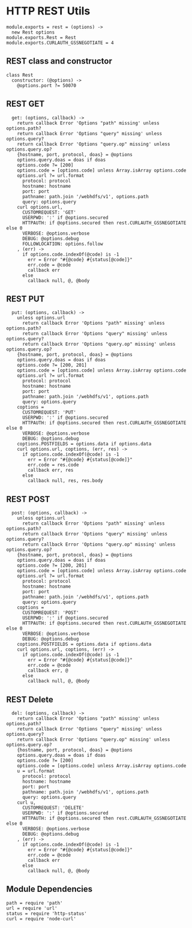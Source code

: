 
# HTTP REST Utils

    module.exports = rest = (options) ->
      new Rest options
    module.exports.Rest = Rest
    module.exports.CURLAUTH_GSSNEGOTIATE = 4

## REST class and constructor

    class Rest
      constructor: (@options) ->
        @options.port ?= 50070

## REST GET

      get: (options, callback) ->
        return callback Error 'Options "path" missing' unless options.path?
        return callback Error 'Options "query" missing' unless options.query?
        return callback Error 'Options "query.op" missing' unless options.query.op?
        {hostname, port, protocol, doas} = @options
        options.query.doas = doas if doas
        options.code ?= [200]
        options.code = [options.code] unless Array.isArray options.code
        options.url ?= url.format
          protocol: protocol
          hostname: hostname
          port: port
          pathname: path.join '/webhdfs/v1', options.path
          query: options.query
        curl options.url,
          CUSTOMREQUEST: 'GET'
          USERPWD: ':' if @options.secured
          HTTPAUTH: if @options.secured then rest.CURLAUTH_GSSNEGOTIATE else 0
          VERBOSE: @options.verbose
          DEBUG: @options.debug
          FOLLOWLOCATION: options.follow
        , (err) ->
          if options.code.indexOf(@code) is -1
            err = Error "#{@code} #{status[@code]}"
            err.code = @code
            callback err
          else
            callback null, @, @body

## REST PUT

      put: (options, callback) ->
        unless options.url
          return callback Error 'Options "path" missing' unless options.path?
          return callback Error 'Options "query" missing' unless options.query?
          return callback Error 'Options "query.op" missing' unless options.query.op?
        {hostname, port, protocol, doas} = @options
        options.query.doas = doas if doas
        options.code ?= [200, 201]
        options.code = [options.code] unless Array.isArray options.code
        options.url ?= url.format
          protocol: protocol
          hostname: hostname
          port: port
          pathname: path.join '/webhdfs/v1', options.path
          query: options.query
        coptions = 
          CUSTOMREQUEST: 'PUT'
          USERPWD: ':' if @options.secured
          HTTPAUTH: if @options.secured then rest.CURLAUTH_GSSNEGOTIATE else 0
          VERBOSE: @options.verbose
          DEBUG: @options.debug
        coptions.POSTFIELDS = options.data if options.data
        curl options.url, coptions, (err, res) ->
          if options.code.indexOf(@code) is -1
            err = Error "#{@code} #{status[@code]}"
            err.code = res.code
            callback err, res
          else
            callback null, res, res.body

## REST POST

      post: (options, callback) ->
        unless options.url
          return callback Error 'Options "path" missing' unless options.path?
          return callback Error 'Options "query" missing' unless options.query?
          return callback Error 'Options "query.op" missing' unless options.query.op?
        {hostname, port, protocol, doas} = @options
        options.query.doas = doas if doas
        options.code ?= [200, 201]
        options.code = [options.code] unless Array.isArray options.code
        options.url ?= url.format
          protocol: protocol
          hostname: hostname
          port: port
          pathname: path.join '/webhdfs/v1', options.path
          query: options.query
        coptions = 
          CUSTOMREQUEST: 'POST'
          USERPWD: ':' if @options.secured
          HTTPAUTH: if @options.secured then rest.CURLAUTH_GSSNEGOTIATE else 0
          VERBOSE: @options.verbose
          DEBUG: @options.debug
        coptions.POSTFIELDS = options.data if options.data
        curl options.url, coptions, (err) ->
          if options.code.indexOf(@code) is -1
            err = Error "#{@code} #{status[@code]}"
            err.code = @code
            callback err, @
          else
            callback null, @, @body

## REST Delete

      del: (options, callback) ->
        return callback Error 'Options "path" missing' unless options.path?
        return callback Error 'Options "query" missing' unless options.query?
        return callback Error 'Options "query.op" missing' unless options.query.op?
        {hostname, port, protocol, doas} = @options
        options.query.doas = doas if doas
        options.code ?= [200]
        options.code = [options.code] unless Array.isArray options.code
        u = url.format
          protocol: protocol
          hostname: hostname
          port: port
          pathname: path.join '/webhdfs/v1', options.path
          query: options.query
        curl u,
          CUSTOMREQUEST: 'DELETE'
          USERPWD: ':' if @options.secured
          HTTPAUTH: if @options.secured then rest.CURLAUTH_GSSNEGOTIATE else 0
          VERBOSE: @options.verbose
          DEBUG: @options.debug
        , (err) ->
          if options.code.indexOf(@code) is -1
            err = Error "#{@code} #{status[@code]}"
            err.code = @code
            callback err
          else
            callback null, @, @body

## Module Dependencies

    path = require 'path'
    url = require 'url'
    status = require 'http-status'
    curl = require 'node-curl'